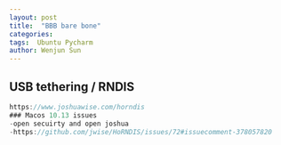 ```yaml
---
layout: post
title:  "BBB bare bone"
categories: 
tags:  Ubuntu Pycharm 
author: Wenjun Sun
---
```


## USB tethering / RNDIS
```js
https://www.joshuawise.com/horndis
### Macos 10.13 issues
-open secuirty and open joshua
-https://github.com/jwise/HoRNDIS/issues/72#issuecomment-378057820
```
